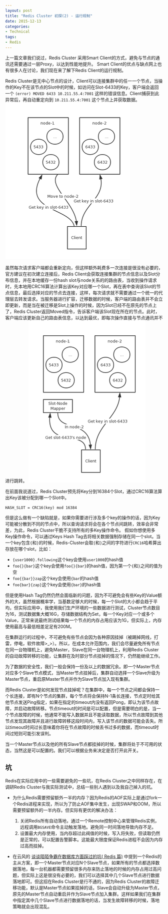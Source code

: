 ```yaml
---
layout: post
title: "Redis Cluster 初探(2) - 运行规制"
date: 2015-12-13
categories:
- Technical
tags:
- Redis
---
```


上一篇文章我们说过，Redis Cluster 采用Smart Client的方式，避免与节点的通讯还需要通过一层Proxy，以达到性能地提升。 Smart Client的优点与缺点网上也有很多人在讨论，我们现在来了解下Redis Client的运行规制。

<!-- more -->

Redis Cluster是无中心节点的设计，Client可以连接集群中的任一一个节点，当操作的Key不在该节点的Slot中的时候，如访问在Slot-6433的Key，客户端会返回一个 `(error) MOVED 6433 10.211.55.4:7001` 这样的错误信息。Client捕获到此异常后，再自动重定向到 `10.211.55.4:7001` 这个节点上并获取数据。
![redis_cluster_slot_mode](/images/redis_cluster_slot_model.png)


虽然每次请求客户端都会重新定向，但这样额外耗费多一次连接是很没有必要的，官方建议在初次建立连接后，Redis Client会获取连接集群的节点信息以及Slot分布信息，并在本地缓存一份hash slot与node关系的的路由表，当收到操作请求时，先本地用CRC16算法计算出该Key对应哪一个Slot，再在表中查询该Slot的节点信息，最后选择对应的节点去连接，这样，每次请求就不需要通过一个统一的代理层去转发请求。当服务器进行扩容，迁移数据的时候，客户端的路由表并不会立即更新，而是当在被迁移是Slot上操作的时候，因为Slot已经不在原先的节点上了，Redis Cluster返回Moved指令，告诉客户端该Slot现在所在的节点。此时，客户端应该更新自己的路由表信息，以达到最优，即每次操作直接与节点通讯并不进行跳转。
![redis_cluster_slot_mode](/images/redis_cluster_slot_model2.png)

在前面我说道过，Redis Cluster预先将Key分到16384个Slot，通过CRC16算法算出Key该被分配到哪一个Slot中。

```
HASH_SLOT = CRC16(key) mod 16384 
```

但是这么做有一个缺陷就是，如果你需要进行涉及多个key的操作的话，因为Key可能被分散到不同的节点中，所以查询请求将会在各个节点间跳转，效率会非常差，为此，Redis Cluster干脆不支持所有的多Key操作命令。
假如你想使用多Key操作命令，可以通过Keys Hash Tag去将相关数据强制存储在同一个slot。当一个key包含`{`和`}`的时候，Redis-Cluster会取`{`和`}`之间的字符进行`CRC16`哈希算出存放在哪个slot，比如：
* `{user1000}.following`这个key会使用`user1000`的hash值
* `foo{}{bar}`这个key会使用`foo{}{bar}`的hash值，因为第一个`{`和`}`之间的值为空
* `foo{{bar}}zap`这个key会使用`{bar`的hash值
* `foo{bar}{zap}`这个key会使用`{bar}`的hash值

但是使用Hash Tag仍然仍然会面临新的问题，因为不可避免会有些Key的Value额外的大，虽然根据概率学，当基数足够大的时候，每一个Slot的大小都会趋于平均，但实际应用中，我使用我们生产环境的一些数据进行测试，Cluster节点数目为16，测试数据集大概16G，存储数据结构为Set，每一个Key对应一个或多个Value，正常来说最终测试结果每一个节点的内存占用应该为1G，但实际上，内存使用最高与最低相差足足有200M。


在集群运行的过程中，不可避免有些节点会因为各种原因挂掉（被踢掉网线，打雷，停电，软件故障>_>）。所以，在成本允许范围内，我们会尽量避免所有节点在同一台物理机上，避免Master，Slave在同一台物理机上，利用Redis Cluster的自动故障转移的功能，让集群在及时部分节点挂掉的情况下，仍然能继续工作。

为了数据的安全性，我们一般会保持一份及以上的数据冗余。即一个Master节点对应多个Slave节点模式，当Master节点挂掉后，集群自动选择一个Slave升级为Master节点，重启原Master节点并作为Slave节点加入现有集群。

而Redis Cluster是如何发现节点挂掉呢？在集群中，每一个节点之间都会保持一个长连接，即有N个节点的集群，每个节点将会保持N-1条长连接，节点定时给其他节点发送Ping指定，如果在指定的timeout内没有返回Pong，即认为该节点故障，并启动故障转移。节点timeout的时间是可以配置，但是需要明白的是，当一个节点故障的时候，他通常不能写入数据并且不能读取数据，所以节点故障到其他节点发现其故障并且进行故障转移这段时间内，写入该节点的数据可能会丢失。所以timeout时间过长意味着你将在节点故障的时候丢书过多的数据，而timeout时间过短则可能引发误判。

当一个Master节点以及他的所有Slave节点都挂掉的时候，集群将处于不可用的状态，当然这是可以配置的。我们可以根据业务来决定是否打开此开关。

## 坑

Redis在实际应用中的一些需要避免的一些坑，在Redis Cluster之中同样存在，在调研Redis Cluster与我实际测试中，总结一些别人遇到以及我自己掉入的坑。

* 为什么Redis需要预留额外一半的内存？因为Redis的AOF实际上是通过fork一个Redis进程来实现，所以为了防止AOF集中发生，出现SWAP和OOM，所以需要预留额外的一半内存。但实际有更优的解决办法：
    1. 关闭Redis所有自动落地，通过一个Remote控制中心来管理Redis实例，远程调用`BGSAVE`命令主动触发落地。避免同一时间落地导致内存不足。
    2. 设置最大内存使用，当内存超过此阀值的时候，写入将失败，但读取仍然是正常的，可以配置告警脚本。这能最大限度保证Redis进程不会因为内存过高而挂掉。

* 在云风的 [谈谈陌陌争霸在数据库方面踩过的坑( Redis 篇)](http://blog.codingnow.com/2014/03/mmzb_redis.html) 中提到一个Redis的主从方案，即一个Master节点对应N个Slave节点，如果所有的节点都选择数据落地，每一台机器都需要预留很多内存来防止落地的时候的内存占用过高问题，但实际上这是很没有必要的，我们可以选择其中几个Slave节点进行数据落地即可。但这招在Redis Cluster是行不通的，因为Redis Cluster的故障迁移功能，默认是Master节点如果挂掉的话，Slave会自动升级为Master节点，原先的Master节点自动重启并作为Slave节点加入集群。这样如果我们在集群中指定其中几个Slave节点进行数据落地的话，当发生故障转移的时候，落地策略就会出现混乱。


